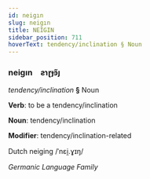 ```yaml
---
id: neigın
slug: neigın
title: NEİGIN
sidebar_position: 711
hoverText: tendency/inclination § Noun
---
```


### neigın&emsp;<span kind="abugida">ƨɿɽɟꜿ̃ȷ</span>

*tendency/inclination* **§** Noun

**Verb**: to be a tendency/inclination

**Noun**: tendency/inclination

**Modifier**: tendency/inclination-related

Dutch neiging /ˈnɛi̯.ɣɪŋ/

*Germanic Language Family*